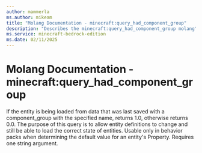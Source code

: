 ```yaml
---
author: mammerla
ms.author: mikeam
title: "Molang Documentation - minecraft:query_had_component_group"
description: "Describes the minecraft:query_had_component_group molang"
ms.service: minecraft-bedrock-edition
ms.date: 02/11/2025 
---
```


# Molang Documentation - minecraft:query_had_component_group

If the entity is being loaded from data that was last saved with a component_group with the specified name, returns 1.0, otherwise returns 0.0. The purpose of this query is to allow entity definitions to change and still be able to load the correct state of entities. Usable only in behavior packs when determining the default value for an entity's Property. Requires one string argument.
